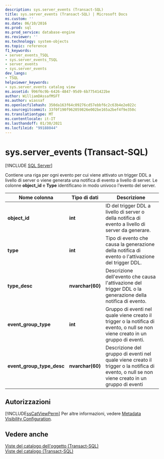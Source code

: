```yaml
---
description: sys.server_events (Transact-SQL)
title: sys.server_events (Transact-SQL) | Microsoft Docs
ms.custom: ''
ms.date: 06/10/2016
ms.prod: sql
ms.prod_service: database-engine
ms.reviewer: ''
ms.technology: system-objects
ms.topic: reference
f1_keywords:
- server_events_TSQL
- sys.server_events_TSQL
- server_events
- sys.server_events
dev_langs:
- TSQL
helpviewer_keywords:
- sys.server_events catalog view
ms.assetid: 996f6c9b-6426-4847-95d9-6b77541422be
author: WilliamDAssafMSFT
ms.author: wiassaf
ms.openlocfilehash: 350da163f64c09276cd57ebbf6c2c63b4e2e022c
ms.sourcegitcommit: 33f0f190f962059826e002be165a2bef4f9e350c
ms.translationtype: MT
ms.contentlocale: it-IT
ms.lasthandoff: 01/30/2021
ms.locfileid: "99188044"
---
```

# <a name="sysserver_events-transact-sql"></a>sys.server_events (Transact-SQL)
[!INCLUDE [SQL Server](../../includes/applies-to-version/sqlserver.md)]

  Contiene una riga per ogni evento per cui viene attivato un trigger DDL a livello di server o viene generata una notifica di evento a livello di server. Le colonne **object_id** e **Type** identificano in modo univoco l'evento del server.  

  
|Nome colonna|Tipo di dati|Descrizione|  
|-----------------|---------------|-----------------|  
|**object_id**|**int**|ID del trigger DDL a livello di server o della notifica di evento a livello di server da generare.|  
|**type**|**int**|Tipo di evento che causa la generazione della notifica di evento o l'attivazione del trigger DDL.|  
|**type_desc**|**nvarchar(60)**|Descrizione dell'evento che causa l'attivazione del trigger DDL o la generazione della notifica di evento.|  
|**event_group_type**|**int**|Gruppo di eventi nel quale viene creato il trigger o la notifica di evento, o null se non viene creato in un gruppo di eventi.|  
|**event_group_type_desc**|**nvarchar(60)**|Descrizione del gruppo di eventi nel quale viene creato il trigger o la notifica di evento, o null se non viene creato in un gruppo di eventi|  
  
## <a name="permissions"></a>Autorizzazioni  
 [!INCLUDE[ssCatViewPerm](../../includes/sscatviewperm-md.md)] Per altre informazioni, vedere [Metadata Visibility Configuration](../../relational-databases/security/metadata-visibility-configuration.md).  
  
## <a name="see-also"></a>Vedere anche  
 [Viste del catalogo dell'oggetto &#40;Transact-SQL&#41;](../../relational-databases/system-catalog-views/object-catalog-views-transact-sql.md)   
 [Viste del catalogo &#40;Transact-SQL&#41;](../../relational-databases/system-catalog-views/catalog-views-transact-sql.md)  
  
  
